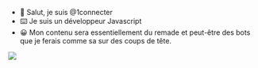 - 👋 Salut, je suis @1connecter
- ⌨️ Je suis un développeur Javascript
- 😀 Mon contenu sera essentiellement du remade et peut-être des bots que je ferais comme sa sur des coups de tête.

<img src="https://komarev.com/ghpvc/?username=1connecter">
